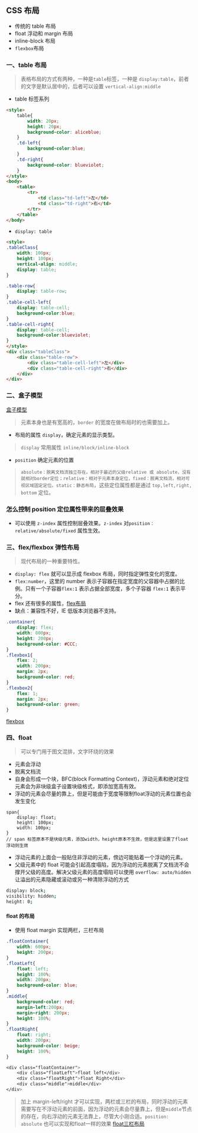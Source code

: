 ## CSS 布局
* 传统的 table 布局
* float 浮动和 margin 布局
* inline-block 布局
* `flexbox`布局

### 一、table 布局
> 表格布局的方式有两种，一种是`table`标签，一种是 `display:table`，前者的文字是默认居中的，后者可以设置 `vertical-align:middle`
* table 标签系列
``` html
<style>
    table{
        width: 20px;
        height: 20px;
        background-color: aliceblue;
    }
    .td-left{
        background-color:blue;
    }
    .td-right{
        background-color: blueviolet;
    }
</style>
<body>
    <table>
        <tr>
            <td class="td-left">左</td>
            <td class="td-right">右</td>
        </tr>
    </table>
</body>
```

* `display: table`
``` html
<style>
.tableClass{
    width: 100px;
    height: 100px;
    vertical-align: middle;
    display: table;
}

.table-row{
    display: table-row;
}
.table-cell-left{
    display: table-cell;
    background-color:blue;
}
.table-cell-right{
    display: table-cell;
    background-color:blueviolet;
}
</style>
<div class="tableClass">
    <div class="table-row">
        <div class="table-cell-left">左</div>
        <div class="table-cell-right">右</div>
    </div>
</div>
```

### 二、盒子模型
[盒子模型](img/盒子模型.jpg)
> 元素本身也是有宽高的，`border` 的宽度在做布局时的也需要加上。
* 布局的属性 `display`，确定元素的显示类型。
> `display` 常用属性 `inline/block/inline-block`
* `position` 确定元素的位置
> `absolute：脱离文档流独立存在。相对于最近的父级relative 或 absolute，没有就相对border定位；relative：相对于元素本身定位，fixed：脱离文档流，相对可视区域固定定位。static：静态布局`，这些定位属性都是通过 `top,left,right, bottom` 定位。

### 怎么控制 position 定位属性带来的层叠效果
* 可以使用 `z-index` 属性控制层叠效果。`z-index` 对`position：relative/absolute/fixed` 属性生效。

### 三、flex/flexbox 弹性布局
> 现代布局的一种重要特性。
* `display: flex` 就可以显示成 flexbox 布局，同时指定弹性变化的宽度。
* `flex:number`，这里的 number 表示子容器在指定宽度的父容器中占据的比例。只有一个子容器`flex:1` 表示占据全部宽度，多个子容器 `flex:1` 表示平分。
* flex 还有很多的属性，[flex布局](http://www.ruanyifeng.com/blog/2015/07/flex-grammar.html)
* 缺点：兼容性不好，IE 低版本浏览器不支持。
``` css
.container{
    display: flex;
    width: 800px;
    height: 200px;
    background-color: #CCC;
}
.flexbox1{
    flex: 2;
    width: 200px;
    margin: 2px;
    background-color: red;
}
.flexbox2{
    flex: 1;
    margin: 2px;
    background-color: green;
}
```
[flexbox](./img/flexbox.jpg)


### 四、float
> 可以专门用于图文混排，文字环绕的效果
* 元素会浮动
* 脱离文档流
* 自身会形成一个块，BFC(block Formatting  Context)，浮动元素和绝对定位元素会为非块级盒子设置块级格式，即添加宽高有效。
* 浮动的元素会尽量的靠上，但是可能由于宽度等限制float浮动的元素位置也会发生变化
``` 
span{
    display: float;
    height: 100px;
    width: 100px;
}
// span 标签原本不是块级元素，添加width，height原本不生效，但是这里设置了float浮动则生效
```
* 浮动元素的上面会一般贴住非浮动的元素，傍边可能贴着一个浮动的元素。
* 父级元素中的 float 可能会引起高度塌陷，因为浮动的元素脱离了文档流不会撑开父级的高度。解决父级元素的高度塌陷可以使用 `overflow: auto/hidden`让溢出的元素隐藏或滚动或另一种清除浮动的方式
``` j
display: block;
visibility: hidden;
height: 0;
```
#### float 的布局
* 使用 float margin 实现两栏，三栏布局
``` css
.floatContainer{
    width: 600px;
    height: 200px;
}
.floatLeft{
    float: left;
    height: 100%;
    width: 200px;
    background-color: blue;
}
.middle{
    background-color: red;
    margin-left:200px;
    margin-right: 200px;
    height: 100%;
}
.floatRight{
    float: right;
    width: 200px;
    background-color: beige;
    height: 100%;
}

<div class="floatContainer">
    <div class="floatLeft">float left</div>
    <div class="floatRight">float Right</div>
    <div class="middle">middle</div>
</div>
```
> 加上 margin-left/right 才可以实现，两栏或三栏的布局，同时浮动的元素需要写在不浮动元素的前面，因为浮动的元素会尽量靠上，但是`middle`节点的存在，向右浮动的元素无法靠上，尽管大小刚合适。`position: absolute` 也可以实现和float一样的效果
[float三栏布局](./img/float三栏布局.jpg)
















